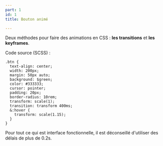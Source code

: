 ```yaml
---
part: 1
id: 1
title: Bouton animé

---
```

Deux méthodes pour faire des animations en CSS : **les transitions** et **les keyframes**.

Code source (SCSS) :

    .btn {
      text-align: center;
      width: 200px;
      margin: 50px auto;
      background: $green;
      color: #333333;
      cursor: pointer;
      padding: 20px;
      border-radius: 10rem;
      transform: scale(1);
      transition: transform 400ms;
      &:hover {
      	transform: scale(1.15);
      }
    }

Pour tout ce qui est interface fonctionnelle, il est déconseillé d'utiliser des délais de plus de 0.2s.